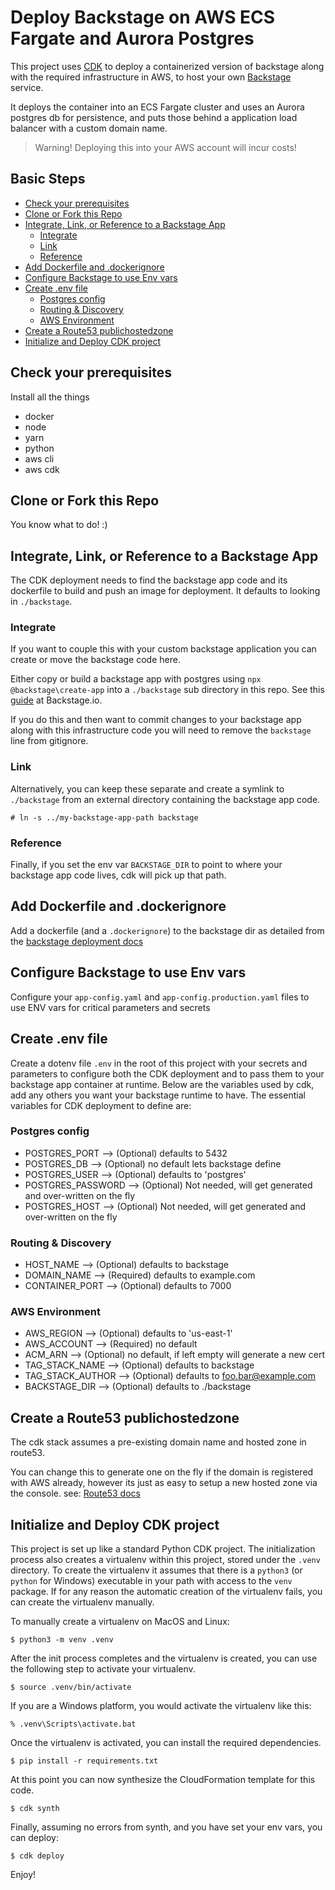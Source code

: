
<!-- omit in toc -->
# Deploy Backstage on AWS ECS Fargate and Aurora Postgres
This project uses [CDK](https://docs.aws.amazon.com/cdk/latest/guide/home.html) to deploy a containerized version of backstage along with the required infrastructure in AWS, to host your own [Backstage](https://backstage.io) service.

It deploys the container into an ECS Fargate cluster and uses an Aurora postgres db for persistence, and puts those behind a application load balancer with a custom domain name.

> Warning! Deploying this into your AWS account will incur costs! 

<!-- omit in toc -->
## Basic Steps

- [Check your prerequisites](#check-your-prerequisites)
- [Clone or Fork this Repo](#clone-or-fork-this-repo)
- [Integrate, Link, or Reference to a Backstage App](#integrate-link-or-reference-to-a-backstage-app)
  - [Integrate](#integrate)
  - [Link](#link)
  - [Reference](#reference)
- [Add Dockerfile and .dockerignore](#add-dockerfile-and-dockerignore)
- [Configure Backstage to use Env vars](#configure-backstage-to-use-env-vars)
- [Create .env file](#create-env-file)
  - [Postgres config](#postgres-config)
  - [Routing & Discovery](#routing--discovery)
  - [AWS Environment](#aws-environment)
- [Create a Route53 publichostedzone](#create-a-route53-publichostedzone)
- [Initialize and Deploy CDK project](#initialize-and-deploy-cdk-project)

## Check your prerequisites
Install all the things

- docker
- node 
- yarn
- python
- aws cli
- aws cdk

## Clone or Fork this Repo
You know what to do! :)


## Integrate, Link, or Reference to a Backstage App
The CDK deployment needs to find the backstage app code and its dockerfile to build and push an image for deployment. It defaults to looking in `./backstage`. 

### Integrate
If you want to couple this with your custom backstage application you can create or move the backstage code here.

Either copy or build a backstage app with postgres using `npx @backstage\create-app` into a `./backstage` sub directory in this repo. See this [guide]() at Backstage.io.

If you do this and then want to commit changes to your backstage app along with this infrastructure code you will need to remove the `backstage` line from gitignore.  

### Link
Alternatively, you can keep these separate and create a symlink to `./backstage` from an external directory containing the backstage app code.  
```
# ln -s ../my-backstage-app-path backstage  
```

### Reference
Finally, if you set the env var `BACKSTAGE_DIR` to point to where your backstage app code lives, cdk will pick up that path.


## Add Dockerfile and .dockerignore
Add a dockerfile (and a `.dockerignore`) to the backstage dir as detailed from the [backstage deployment docs](https://backstage.io/docs/getting-started/deployment-other#docker) 


## Configure Backstage to use Env vars
Configure your `app-config.yaml` and `app-config.production.yaml` files to use ENV vars for critical parameters and secrets


## Create .env file
Create a dotenv file `.env` in the root of this project with your secrets and parameters to configure both the CDK deployment and to pass them to your backstage app container at runtime. Below are the variables used by cdk, add any others you want your backstage runtime to have. The essential variables for CDK deployment to define are:

### Postgres config
- POSTGRES_PORT --> (Optional) defaults to 5432
- POSTGRES_DB --> (Optional) no default lets backstage define
- POSTGRES_USER --> (Optional) defaults to 'postgres'
- POSTGRES_PASSWORD --> (Optional) Not needed, will get generated and over-written on the fly
- POSTGRES_HOST --> (Optional) Not needed, will get generated and over-written on the fly

### Routing & Discovery
- HOST_NAME --> (Optional) defaults to backstage
- DOMAIN_NAME --> (Required) defaults to example.com
- CONTAINER_PORT --> (Optional) defaults to 7000

### AWS Environment
- AWS_REGION --> (Optional) defaults to 'us-east-1'
- AWS_ACCOUNT --> (Required) no default
- ACM_ARN --> (Optional) no default, if left empty will generate a new cert
- TAG_STACK_NAME --> (Optional) defaults to backstage
- TAG_STACK_AUTHOR --> (Optional) defaults to foo.bar@example.com
- BACKSTAGE_DIR --> (Optional) defaults to ./backstage

## Create a Route53 publichostedzone
The cdk stack assumes a pre-existing domain name and hosted zone in route53.

You can change this to generate one on the fly if the domain is registered with AWS already, however its just as easy to setup a new hosted zone via the console. see: [Route53 docs](https://docs.aws.amazon.com/Route53/latest/DeveloperGuide/Welcome.html)

## Initialize and Deploy CDK project
This project is set up like a standard Python CDK project.  The initialization
process also creates a virtualenv within this project, stored under the `.venv`
directory.  To create the virtualenv it assumes that there is a `python3`
(or `python` for Windows) executable in your path with access to the `venv`
package. If for any reason the automatic creation of the virtualenv fails,
you can create the virtualenv manually.

To manually create a virtualenv on MacOS and Linux:

```
$ python3 -m venv .venv
```

After the init process completes and the virtualenv is created, you can use the following
step to activate your virtualenv.

```
$ source .venv/bin/activate
```

If you are a Windows platform, you would activate the virtualenv like this:

```
% .venv\Scripts\activate.bat
```

Once the virtualenv is activated, you can install the required dependencies.

```
$ pip install -r requirements.txt
```

At this point you can now synthesize the CloudFormation template for this code.

```
$ cdk synth
```
Finally, assuming no errors from synth, and you have set your env vars, you can deploy:

```
$ cdk deploy
```

Enjoy!
